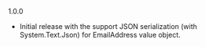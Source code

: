 ﻿1.0.0
  - Initial release with the support JSON serialization (with System.Text.Json) for EmailAddress value object.
